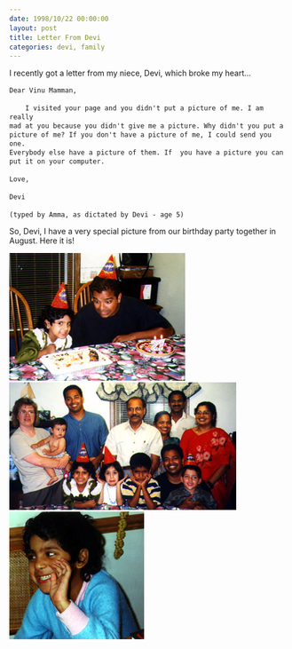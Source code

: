 ```yaml
---
date: 1998/10/22 00:00:00
layout: post
title: Letter From Devi
categories: devi, family
---
```


I recently got a letter from my niece, Devi, which broke my heart...


    Dear Vinu Mamman,  

        I visited your page and you didn't put a picture of me. I am really
    mad at you because you didn't give me a picture. Why didn't you put a
    picture of me? If you don't have a picture of me, I could send you one.
    Everybody else have a picture of them. If  you have a picture you can
    put it on your computer.
    
    Love,
    
    Devi
    
    (typed by Amma, as dictated by Devi - age 5)

So, Devi, I have a very special picture from our birthday party together in
August. Here it is!

</p>

<p>
<img src="/images/devi-birthday-1.jpg">
<img src="/images/devi-birthday-2.jpg">
<img src="/images/devi-birthday-3.jpg">
</p>
